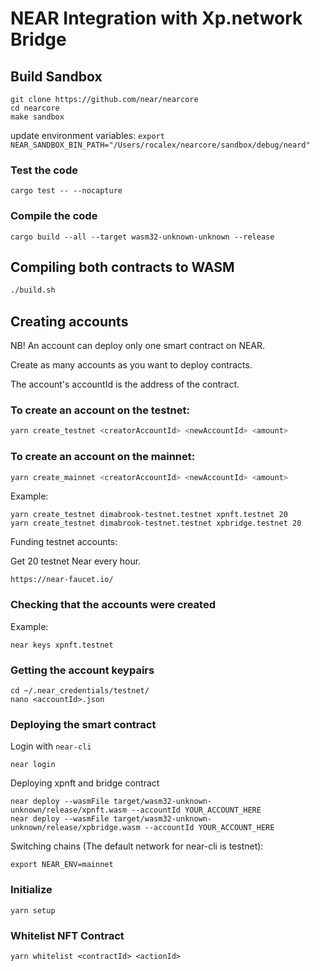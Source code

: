 # NEAR Integration with Xp.network Bridge

## Build Sandbox

```
git clone https://github.com/near/nearcore
cd nearcore
make sandbox
```

update environment variables: `export NEAR_SANDBOX_BIN_PATH="/Users/rocalex/nearcore/sandbox/debug/neard"`

### Test the code

```
cargo test -- --nocapture
```

### Compile the code

```
cargo build --all --target wasm32-unknown-unknown --release
```

## Compiling both contracts to WASM

```bash
./build.sh
```

## Creating accounts

NB! An account can deploy only one smart contract on NEAR.

Create as many accounts as you want to deploy contracts.

The account's accountId is the address of the contract.

### To create an account on the testnet:

```bash
yarn create_testnet <creatorAccountId> <newAccountId> <amount>
```

### To create an account on the mainnet:

```bash
yarn create_mainnet <creatorAccountId> <newAccountId> <amount>
```

Example:

```
yarn create_testnet dimabrook-testnet.testnet xpnft.testnet 20
yarn create_testnet dimabrook-testnet.testnet xpbridge.testnet 20
```

Funding testnet accounts:

Get 20 testnet Near every hour.

```
https://near-faucet.io/
```

### Checking that the accounts were created

Example:

```
near keys xpnft.testnet
```

### Getting the account keypairs

```
cd ~/.near_credentials/testnet/
nano <accountId>.json
```


### Deploying the smart contract

Login with `near-cli`

```
near login
```

Deploying xpnft and bridge contract

```
near deploy --wasmFile target/wasm32-unknown-unknown/release/xpnft.wasm --accountId YOUR_ACCOUNT_HERE
near deploy --wasmFile target/wasm32-unknown-unknown/release/xpbridge.wasm --accountId YOUR_ACCOUNT_HERE
```

Switching chains (The default network for near-cli is testnet):

```
export NEAR_ENV=mainnet
```

### Initialize

```
yarn setup
```

### Whitelist NFT Contract

```
yarn whitelist <contractId> <actionId>
```